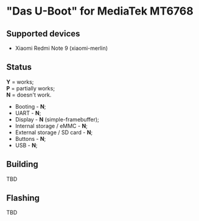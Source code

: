 # "Das U-Boot" for MediaTek MT6768
## Supported devices
* Xiaomi Redmi Note 9 (xiaomi-merlin)

## Status
**Y** = works;\
**P** = partially works;\
**N** = doesn't work.

* Booting - **N**;
* UART - **N**;
* Display - **N** (simple-framebuffer);
* Internal storage / eMMC - **N**;
* External storage / SD card - **N**;
* Buttons - **N**;
* USB - **N**;

## Building
TBD

## Flashing
TBD
